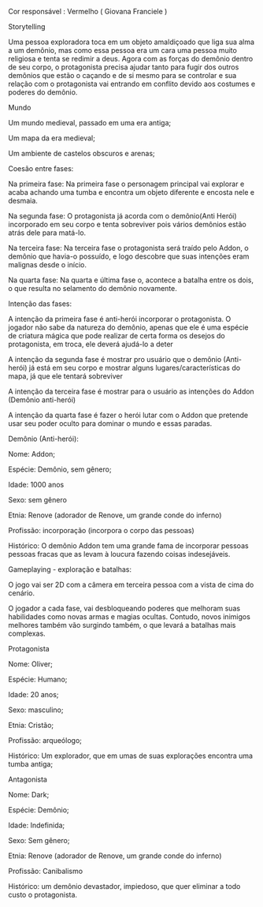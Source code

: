 Cor responsável : Vermelho ( Giovana Franciele )

Storytelling

Uma pessoa exploradora toca em um objeto amaldiçoado que liga sua alma a
um demônio, mas como essa pessoa era um cara uma pessoa muito religiosa
e tenta se redimir a deus. Agora com as forças do demônio dentro de seu
corpo, o protagonista precisa ajudar tanto para fugir dos outros
demônios que estão o caçando e de si mesmo para se controlar e sua
relação com o protagonista vai entrando em conflito devido aos costumes
e poderes do demônio.

Mundo

Um mundo medieval, passado em uma era antiga;

Um mapa da era medieval;

Um ambiente de castelos obscuros e arenas;

Coesão entre fases:

Na primeira fase: Na primeira fase o personagem principal vai explorar e
acaba achando uma tumba e encontra um objeto diferente e encosta nele e
desmaia.

Na segunda fase: O protagonista já acorda com o demônio(Anti Herói)
incorporado em seu corpo e tenta sobreviver pois vários demônios estão
atrás dele para matá-lo.

Na terceira fase: Na terceira fase o protagonista será traído pelo
Addon, o demônio que havia-o possuído, e logo descobre que suas
intenções eram malignas desde o início.

Na quarta fase: Na quarta e última fase o, acontece a batalha entre os
dois, o que resulta no selamento do demônio novamente.

Intenção das fases:

A intenção da primeira fase é anti-herói incorporar o protagonista. O
jogador não sabe da natureza do demônio, apenas que ele é uma espécie de
criatura mágica que pode realizar de certa forma os desejos do
protagonista, em troca, ele deverá ajudá-lo a deter

A intenção da segunda fase é mostrar pro usuário que o demônio
(Anti-herói) já está em seu corpo e mostrar alguns
lugares/características do mapa, já que ele tentará sobreviver

A intenção da terceira fase é mostrar para o usuário as intenções do
Addon (Demônio anti-herói)

A intenção da quarta fase é fazer o herói lutar com o Addon que pretende
usar seu poder oculto para dominar o mundo e essas paradas.

Demônio (Anti-herói):

Nome: Addon;

Espécie: Demônio, sem gênero;

Idade: 1000 anos

Sexo: sem gênero

Etnia: Renove (adorador de Renove, um grande conde do inferno)

Profissão: incorporação (incorpora o corpo das pessoas)

Histórico: O demônio Addon tem uma grande fama de incorporar pessoas
pessoas fracas que as levam à loucura fazendo coisas indesejáveis.

Gameplaying - exploração e batalhas:

O jogo vai ser 2D com a câmera em terceira pessoa com a vista de cima do
cenário.

O jogador a cada fase, vai desbloqueando poderes que melhoram suas
habilidades como novas armas e magias ocultas. Contudo, novos inimigos
melhores também vão surgindo também, o que levará a batalhas mais
complexas.

Protagonista

Nome: Oliver;

Espécie: Humano;

Idade: 20 anos;

Sexo: masculino;

Etnia: Cristão;

Profissão: arqueólogo;

Histórico: Um explorador, que em umas de suas explorações encontra uma
tumba antiga;

Antagonista

Nome: Dark;

Espécie: Demônio;

Idade: Indefinida;

Sexo: Sem gênero;

Etnia: Renove (adorador de Renove, um grande conde do inferno)

Profissão: Canibalismo

Histórico: um demônio devastador, impiedoso, que quer eliminar a todo
custo o protagonista.
